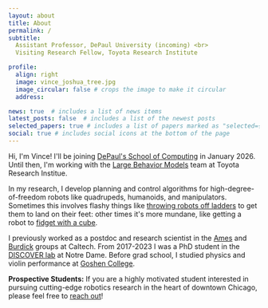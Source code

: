 ```yaml
---
layout: about
title: About
permalink: /
subtitle: 
  Assistant Professor, DePaul University (incoming) <br>
  Visiting Research Fellow, Toyota Research Institute

profile:
  align: right
  image: vince_joshua_tree.jpg
  image_circular: false # crops the image to make it circular
  address:

news: true  # includes a list of news items
latest_posts: false  # includes a list of the newest posts
selected_papers: true # includes a list of papers marked as "selected={true}"
social: true # includes social icons at the bottom of the page
---
```


Hi, I'm Vince! I'll be joining [DePaul's School of
Computing](https://www.depaul.edu/) in January 2026. Until then, I'm working
with the [Large Behavior Models](https://www.tri.global/our-work/robotics) team
at Toyota Research Institue.

In my research, I develop planning and control algorithms for
high-degree-of-freedom robots like quadrupeds, humanoids, and manipulators.
Sometimes this involves flashy things like
[throwing robots off ladders](https://youtu.be/FRcyfp-9x5o?t=198) to get them to
land on their feet: other times it's more mundane, like getting a robot to
[fidget with a cube](https://caltech-amber.github.io/drop/).

I previously worked as a postdoc and research scientist in the
[Ames](http://www.bipedalrobotics.com/) and 
[Burdick](http://robotics.caltech.edu/) groups at Caltech. From 2017-2023 I was
a PhD student in the
[DISCOVER lab](https://sites.google.com/a/nd.edu/discoverlab/) at Notre
Dame. Before grad school, I
studied physics and violin performance at 
[Goshen College](https://goshen.edu). 

**Prospective Students:** If you are a highly motivated student interested in
pursuing cutting-edge robotics research in the heart of downtown Chicago, please
feel free to [reach out](contact)!
